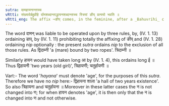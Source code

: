 ```yaml
---
sutra: दामहायनान्ताच्च
vRtti: संख्यादेर्बहुव्रीहे र्दामशब्दान्ताद्धायनशब्दान्ताच्च स्त्रियां ङीप् प्रत्ययो भवति ॥
vRtti_eng: The affix ¬ङीप् comes, in the feminine, after a _Bahuvrihi_ compound beginning with a Numeral, and ending with the words _daman_ 'a rope', and _hayana_ 'a year'.
---
```

The word दामन् was liable to be operated upon by three rules, by, (IV. 1. 13) ordaining डाप्, by (IV. 1. 11) prohibiting totally the affixing of ङीप् and (IV. 1. 28) ordaining _nip_ optionally : the present _sutra_ ordains _nip_ to the exclusion of all those rules. As द्विदाम्नी 'a (mare) bound by two ropes'. त्रिदाम्नी ॥

Similarly हायन would have taken long आ by (IV. 1. 4), this ordains long ई ॥ Thus द्विहायनी 'two years (old girl)', त्रिहायणी; चतुर्हायणी ॥  

Vart:- The word '_hayana_' must denote 'age', for the purposes of this _sutra_. Therefore we have no _nip_ here:-  द्विहायना शाला 'a hall of two years existence'. So also त्रिहायना and चतुर्हायना ॥ Moreover in these latter cases the न is not changed into ण; for when हायन denotes 'age', it is then only that the न is changed into ण and not otherwise.
